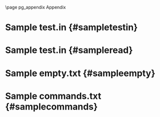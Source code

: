 \page pg_appendix Appendix

# Sample test.in {#sampletestin}

# Sample test.in {#sampleread}

# Sample empty.txt {#sampleempty}

# Sample commands.txt {#samplecommands}
